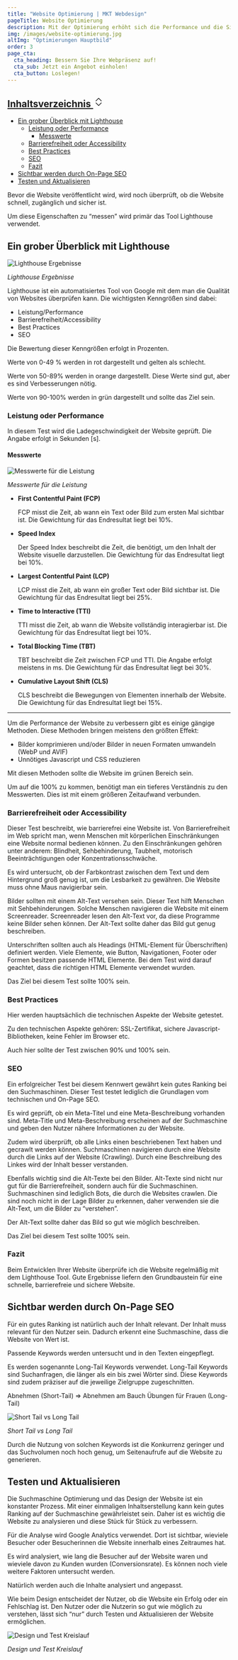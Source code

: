 ```yaml
---
title: "Website Optimierung | MKT Webdesign"
pageTitle: Website Optimierung
description: Mit der Optimierung erhöht sich die Performance und die Sichtbarkeit der Website
img: /images/website-optimierung.jpg
altImg: "Optimierungen Hauptbild"
order: 3
page_cta:
  cta_heading: Bessern Sie Ihre Webpräsenz auf!
  cta_sub: Jetzt ein Angebot einholen!
  cta_button: Loslegen!
---
```


<aside class="toc">
  <div class="card">
    <div class="card-body">
              <h2><a class="" data-bs-toggle="collapse" href="#collapseTOC" role="button" aria-expanded="false" aria-controls="collapseTOC">Inhaltsverzeichnis 
        <svg xmlns="http://www.w3.org/2000/svg" aria-hidden="true" width="24" height="24" fill="currentColor" class="bi bi-chevron-expand" viewBox="0 0 16 16"><path fill-rule="evenodd" d="M3.646 9.146a.5.5 0 0 1 .708 0L8 12.793l3.646-3.647a.5.5 0 0 1 .708.708l-4 4a.5.5 0 0 1-.708 0l-4-4a.5.5 0 0 1 0-.708zm0-2.292a.5.5 0 0 0 .708 0L8 3.207l3.646 3.647a.5.5 0 0 0 .708-.708l-4-4a.5.5 0 0 0-.708 0l-4 4a.5.5 0 0 0 0 .708z"/></svg></a></h2>
      <ul class="collapse" id="collapseTOC">
        <li><a href="#ein-grober-%C3%BCberblick-mit-lighthouse">Ein grober Überblick mit Lighthouse</a>
          <ul>
            <li><a href="#leistung-oder-performance">Leistung oder Performance</a>
              <ul>
                <li><a href="#messwerte">Messwerte</a></li>
              </ul>
            </li>
            <li><a href="#barrierefreiheit-oder-accessibility">Barrierefreiheit oder Accessibility</a></li>
            <li><a href="#best-practices">Best Practices</a></li>
            <li><a href="#seo">SEO</a></li>
            <li><a href="#fazit">Fazit</a></li>
          </ul>
        </li>
        <li><a href="#sichtbar-werden-durch-on-page-seo">Sichtbar werden durch On-Page SEO</a></li>
        <li><a href="#testen-und-aktualisieren">Testen und Aktualisieren</a></li>
      </ul>
    </div>
  </div>
</aside>

Bevor die Website veröffentlicht wird, wird noch überprüft, ob die Website schnell, zugänglich und sicher ist.

Um diese Eigenschaften zu “messen” wird primär das Tool Lighthouse verwendet.

<h2 id="ein-grober-überblick-mit-lighthouse">Ein grober Überblick mit Lighthouse</h2>

![Lighthouse Ergebnisse](/images/lighthouse-ergebnisse.jpg)

_Lighthouse Ergebnisse_

Lighthouse ist ein automatisiertes Tool von Google mit dem man die Qualität von Websites überprüfen kann. Die wichtigsten Kenngrößen sind dabei:

- Leistung/Performance
- Barrierefreiheit/Accessibility
- Best Practices
- SEO

Die Bewertung dieser Kenngrößen erfolgt in Prozenten.

Werte von 0-49 % werden in rot dargestellt und gelten als schlecht.

Werte von 50-89% werden in orange dargestellt. Diese Werte sind gut, aber es sind Verbesserungen nötig.

Werte von 90-100% werden in grün dargestellt und sollte das Ziel sein.

<h3 id="leistung-oder-performance">Leistung oder Performance</h3>

In diesem Test wird die Ladegeschwindigkeit der Website geprüft. Die Angabe erfolgt in Sekunden [s].

<h4 id="messwerte">Messwerte</h4>

![Messwerte für die Leistung](/images/lighthouse-leistung-messwerte.png)

_Messwerte für die Leistung_

- **First Contentful Paint (FCP)**

  FCP misst die Zeit, ab wann ein Text oder Bild zum ersten Mal sichtbar ist. Die Gewichtung für das Endresultat liegt bei 10%.

- **Speed Index**

  Der Speed Index beschreibt die Zeit, die benötigt, um den Inhalt der Website visuelle darzustellen. Die Gewichtung für das Endresultat liegt bei 10%.

- **Largest Contentful Paint (LCP)**

  LCP misst die Zeit, ab wann ein großer Text oder Bild sichtbar ist. Die Gewichtung für das Endresultat liegt bei 25%.

- **Time to Interactive (TTI)**

  TTI misst die Zeit, ab wann die Website vollständig interagierbar ist. Die Gewichtung für das Endresultat liegt bei 10%.

- **Total Blocking Time (TBT)**

  TBT beschreibt die Zeit zwischen FCP und TTI. Die Angabe erfolgt meistens in ms. Die Gewichtung für das Endresultat liegt bei 30%.

- **Cumulative Layout Shift (CLS)**

  CLS beschreibt die Bewegungen von Elementen innerhalb der Website. Die Gewichtung für das Endresultat liegt bei 15%.

---

Um die Performance der Website zu verbessern gibt es einige gängige Methoden. Diese Methoden bringen meistens den größten Effekt:

- Bilder komprimieren und/oder Bilder in neuen Formaten umwandeln (WebP und AVIF)
- Unnötiges Javascript und CSS reduzieren

Mit diesen Methoden sollte die Website im grünen Bereich sein.

Um auf die 100% zu kommen, benötigt man ein tieferes Verständnis zu den Messwerten. Dies ist mit einem größeren Zeitaufwand verbunden.

<h3 id="barrierefreiheit-oder-accessibility">Barrierefreiheit oder Accessibility</h3>

Dieser Test beschreibt, wie barrierefrei eine Website ist. Von Barrierefreiheit im Web spricht man, wenn Menschen mit körperlichen Einschränkungen eine Website normal bedienen können. Zu den Einschränkungen gehören unter anderem: Blindheit, Sehbehinderung, Taubheit, motorisch Beeinträchtigungen oder Konzentrationsschwäche.

Es wird untersucht, ob der Farbkontrast zwischen dem Text und dem Hintergrund groß genug ist, um die Lesbarkeit zu gewähren. Die Website muss ohne Maus navigierbar sein.

Bilder sollten mit einem Alt-Text versehen sein. Dieser Text hilft Menschen mit Sehbehinderungen. Solche Menschen navigieren die Website mit einem Screenreader. Screenreader lesen den Alt-Text vor, da diese Programme keine Bilder sehen können. Der Alt-Text sollte daher das Bild gut genug beschreiben.

Unterschriften sollten auch als Headings (HTML-Element für Überschriften) definiert werden. Viele Elemente, wie Button, Navigationen, Footer oder Formen besitzen passende HTML Elemente. Bei dem Test wird darauf geachtet, dass die richtigen HTML Elemente verwendet wurden.

Das Ziel bei diesem Test sollte 100% sein.

<h3 id="best-practices">Best Practices</h3>

Hier werden hauptsächlich die technischen Aspekte der Website getestet.

Zu den technischen Aspekte gehören: SSL-Zertifikat, sichere Javascript-Bibliotheken, keine Fehler im Browser etc.

Auch hier sollte der Test zwischen 90% und 100% sein.

<h3 id="seo">SEO</h3>

Ein erfolgreicher Test bei diesem Kennwert gewährt kein gutes Ranking bei den Suchmaschinen. Dieser Test testet lediglich die Grundlagen vom technischen und On-Page SEO.

Es wird geprüft, ob ein Meta-Titel und eine Meta-Beschreibung vorhanden sind. Meta-Title und Meta-Beschreibung erscheinen auf der Suchmaschine und geben den Nutzer nähere Informationen zu der Website.

Zudem wird überprüft, ob alle Links einen beschriebenen Text haben und gecrawlt werden können. Suchmaschinen navigieren durch eine Website durch die Links auf der Website (Crawling). Durch eine Beschreibung des Linkes wird der Inhalt besser verstanden.

Ebenfalls wichtig sind die Alt-Texte bei den Bilder. Alt-Texte sind nicht nur gut für die Barrierefreiheit, sondern auch für die Suchmaschinen. Suchmaschinen sind lediglich Bots, die durch die Websites crawlen. Die sind noch nicht in der Lage Bilder zu erkennen, daher verwenden sie die Alt-Text, um die Bilder zu “verstehen”.

Der Alt-Text sollte daher das Bild so gut wie möglich beschreiben.

Das Ziel bei diesem Test sollte 100% sein.

<h3 id="fazit">Fazit</h3>

Beim Entwicklen Ihrer Website überprüfe ich die Website regelmäßig mit dem Lighthouse Tool. Gute Ergebnisse liefern den Grundbaustein für eine schnelle, barrierefreie und sichere Website.

<h2 id="sichtbar-werden-durch-on-page-seo">Sichtbar werden durch On-Page SEO</h2>

Für ein gutes Ranking ist natürlich auch der Inhalt relevant. Der Inhalt muss relevant für den Nutzer sein. Dadurch erkennt eine Suchmaschine, dass die Website von Wert ist.

Passende Keywords werden untersucht und in den Texten eingepflegt.

Es werden sogenannte Long-Tail Keywords verwendet. Long-Tail Keywords sind Suchanfragen, die länger als ein bis zwei Wörter sind. Diese Keywords sind zudem präziser auf die jeweilige Zielgruppe zugeschnitten.

Abnehmen (Short-Tail) ⇒ Abnehmen am Bauch Übungen für Frauen (Long-Tail)

![Short Tail vs Long Tail](/images/long-tail-vs-short-tail.jpg)

_Short Tail vs Long Tail_

Durch die Nutzung von solchen Keywords ist die Konkurrenz geringer und das Suchvolumen noch hoch genug, um Seitenaufrufe auf die Website zu generieren.

<h2 id="testen-und-aktualisieren">Testen und Aktualisieren</h2>

Die Suchmaschine Optimierung und das Design der Website ist ein konstanter Prozess. Mit einer einmaligen Inhaltserstellung kann kein gutes Ranking auf der Suchmaschine gewährleistet sein. Daher ist es wichtig die Website zu analysieren und diese Stück für Stück zu verbessern.

Für die Analyse wird Google Analytics verwendet. Dort ist sichtbar, wieviele Besucher oder Besucherinnen die Website innerhalb eines Zeitraumes hat.

Es wird analysiert, wie lang die Besucher auf der Website waren und wieviele davon zu Kunden wurden (Conversionsrate). Es können noch viele weitere Faktoren untersucht werden.

Natürlich werden auch die Inhalte analysiert und angepasst.

Wie beim Design entscheidet der Nutzer, ob die Website ein Erfolg oder ein Fehlschlag ist. Den Nutzer oder die Nutzerin so gut wie möglich zu verstehen, lässt sich “nur” durch Testen und Aktualisieren der Website ermöglichen.

![Design und Test Kreislauf](/images/design-und-test-Loop.jpg)

_Design und Test Kreislauf_
